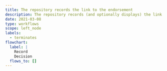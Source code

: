 ```yaml
---
title: The repository records the link to the endorsement
description: The repository records (and optionally displays) the link to the endorsement
date: 2021-03-08
type: workflows
scope: left_node
labels:
  - terminates
flowchart:
  label: |
    Record
    Decision
  flows_to: []
---
```


